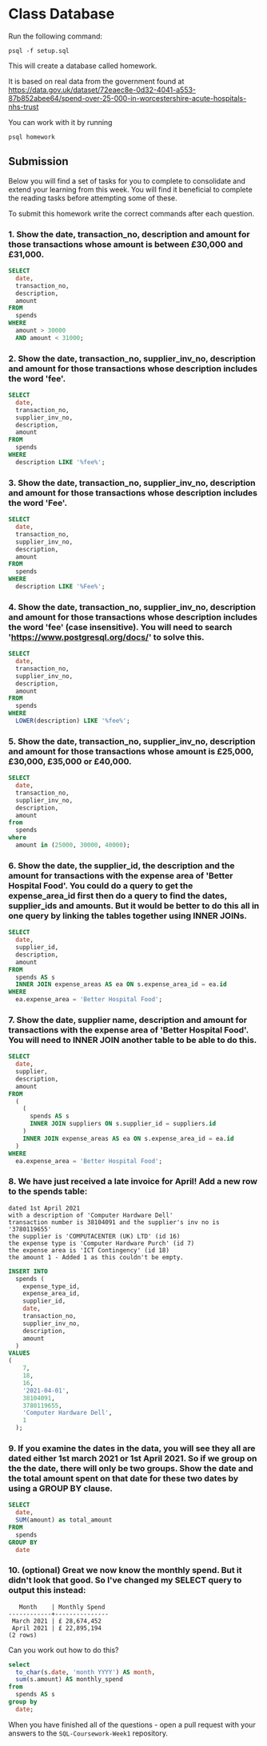 # Class Database

Run the following command:

```
psql -f setup.sql
```

This will create a database called homework.

It is based on real data from the government found at
https://data.gov.uk/dataset/72eaec8e-0d32-4041-a553-87b852abee64/spend-over-25-000-in-worcestershire-acute-hospitals-nhs-trust

You can work with it by running

```
psql homework
```

## Submission

Below you will find a set of tasks for you to complete to consolidate and extend your learning from this week. You will find it beneficial to complete the reading tasks before attempting some of these.

To submit this homework write the correct commands after each question.

### 1. Show the date, transaction_no, description and amount for those transactions whose amount is between £30,000 and £31,000.

<!-- I was going to use BETWEEN here but after reading the docs as it includes the specified top and bottom of the range it wasn't suitable :( -->

```sql
SELECT
  date,
  transaction_no,
  description,
  amount
FROM
  spends
WHERE
  amount > 30000
  AND amount < 31000;
```

### 2. Show the date, transaction_no, supplier_inv_no, description and amount for those transactions whose description includes the word 'fee'.

```sql
SELECT
  date,
  transaction_no,
  supplier_inv_no,
  description,
  amount
FROM
  spends
WHERE
  description LIKE '%fee%';
```

### 3. Show the date, transaction_no, supplier_inv_no, description and amount for those transactions whose description includes the word 'Fee'.

```sql
SELECT
  date,
  transaction_no,
  supplier_inv_no,
  description,
  amount
FROM
  spends
WHERE
  description LIKE '%Fee%';
```

### 4. Show the date, transaction_no, supplier_inv_no, description and amount for those transactions whose description includes the word 'fee' (case insensitive). You will need to search 'https://www.postgresql.org/docs/' to solve this.

```sql
SELECT
  date,
  transaction_no,
  supplier_inv_no,
  description,
  amount
FROM
  spends
WHERE
  LOWER(description) LIKE '%fee%';
```

### 5. Show the date, transaction_no, supplier_inv_no, description and amount for those transactions whose amount is £25,000, £30,000, £35,000 or £40,000.

```sql
SELECT
  date,
  transaction_no,
  supplier_inv_no,
  description,
  amount
from
  spends
where
  amount in (25000, 30000, 40000);
```

### 6. Show the date, the supplier_id, the description and the amount for transactions with the expense area of 'Better Hospital Food'. You could do a query to get the expense_area_id first then do a query to find the dates, supplier_ids and amounts. But it would be better to do this all in one query by linking the tables together using INNER JOINs.

```sql
SELECT
  date,
  supplier_id,
  description,
  amount
FROM
  spends AS s
  INNER JOIN expense_areas AS ea ON s.expense_area_id = ea.id
WHERE
  ea.expense_area = 'Better Hospital Food';
```

### 7. Show the date, supplier name, description and amount for transactions with the expense area of 'Better Hospital Food'. You will need to INNER JOIN another table to be able to do this.

```sql
SELECT
  date,
  supplier,
  description,
  amount
FROM
  (
    (
      spends AS s
      INNER JOIN suppliers ON s.supplier_id = suppliers.id
    )
    INNER JOIN expense_areas AS ea ON s.expense_area_id = ea.id
  )
WHERE
  ea.expense_area = 'Better Hospital Food';
```

### 8. We have just received a late invoice for April! Add a new row to the spends table:

    dated 1st April 2021
    with a description of 'Computer Hardware Dell'
    transaction number is 38104091 and the supplier's inv no is '3780119655'
    the supplier is 'COMPUTACENTER (UK) LTD' (id 16)
    the expense type is 'Computer Hardware Purch' (id 7)
    the expense area is 'ICT Contingency' (id 18)
    the amount 1 - Added 1 as this couldn't be empty.

```sql
INSERT INTO
  spends (
    expense_type_id,
    expense_area_id,
    supplier_id,
    date,
    transaction_no,
    supplier_inv_no,
    description,
    amount
  )
VALUES
(
    7,
    18,
    16,
    '2021-04-01',
    38104091,
    3780119655,
    'Computer Hardware Dell',
    1
  );
```

### 9. If you examine the dates in the data, you will see they all are dated either 1st march 2021 or 1st April 2021. So if we group on the the date, there will only be two groups. Show the date and the total amount spent on that date for these two dates by using a GROUP BY clause.

```sql
SELECT
  date,
  SUM(amount) as total_amount
FROM
  spends
GROUP BY
  date
```

### 10. (optional) Great we now know the monthly spend. But it didn't look that good. So I've changed my SELECT query to output this instead:

```
   Month    | Monthly Spend
------------+---------------
 March 2021 | £ 28,674,452
 April 2021 | £ 22,895,194
(2 rows)
```

Can you work out how to do this?

```sql
select
  to_char(s.date, 'month YYYY') AS month,
  sum(s.amount) AS monthly_spend
from
  spends AS s
group by
  date;
```

When you have finished all of the questions - open a pull request with your answers to the `SQL-Coursework-Week1` repository.
